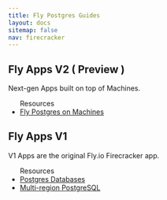 ```yaml
---
title: Fly Postgres Guides
layout: docs
sitemap: false
nav: firecracker
---
```



## Fly Apps V2 ( Preview )

Next-gen Apps built on top of Machines. 
<ul>
<lh>Resources</th>
 <li>
  <a href="/docs/reference/postgres-machines">Fly Postgres on Machines</a>
 </li>
</ul>


## Fly Apps V1
V1 Apps are the original Fly.io Firecracker app.

<ul>
  <lh>Resources</lh>
  <li>
    <a href="/docs/reference/postgres/">Postgres Databases</a>
  </li>
  <li>
    <a href="/docs/getting-started/multi-region-databases/">Multi-region PostgreSQL</a> 
  </li>
</ul>
